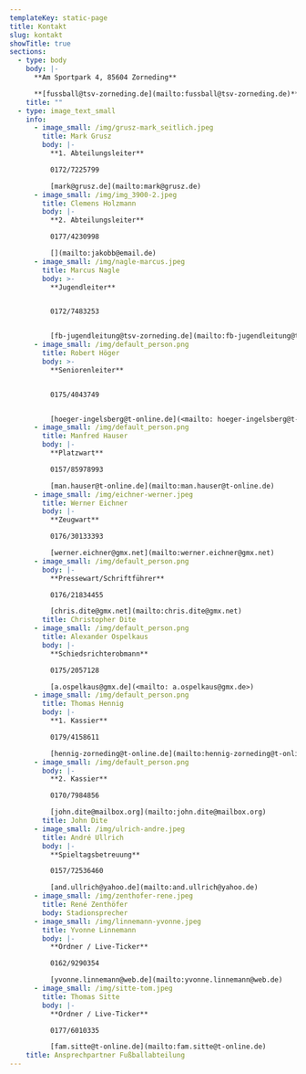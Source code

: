 ```yaml
---
templateKey: static-page
title: Kontakt
slug: kontakt
showTitle: true
sections:
  - type: body
    body: |-
      **Am Sportpark 4, 85604 Zorneding**

      **[fussball@tsv-zorneding.de](mailto:fussball@tsv-zorneding.de)**
    title: ""
  - type: image_text_small
    info:
      - image_small: /img/grusz-mark_seitlich.jpeg
        title: Mark Grusz
        body: |-
          **1. Abteilungsleiter**

          0172/7225799

          [mark@grusz.de](mailto:mark@grusz.de)
      - image_small: /img/img_3900-2.jpeg
        title: Clemens Holzmann
        body: |-
          **2. Abteilungsleiter**

          0177/4230998

          [](mailto:jakobb@email.de)
      - image_small: /img/nagle-marcus.jpeg
        title: Marcus Nagle
        body: >-
          **Jugendleiter**


          0172/7483253


          [fb-jugendleitung@tsv-zorneding.de](mailto:fb-jugendleitung@tsv-zorneding.de)
      - image_small: /img/default_person.png
        title: Robert Höger
        body: >-
          **Seniorenleiter**


          0175/4043749


          [hoeger-ingelsberg@t-online.de](<mailto: hoeger-ingelsberg@t-online.de>)
      - image_small: /img/default_person.png
        title: Manfred Hauser
        body: |-
          **Platzwart**

          0157/85978993

          [man.hauser@t-online.de](mailto:man.hauser@t-online.de)
      - image_small: /img/eichner-werner.jpeg
        title: Werner Eichner
        body: |-
          **Zeugwart**

          0176/30133393

          [werner.eichner@gmx.net](mailto:werner.eichner@gmx.net)
      - image_small: /img/default_person.png
        body: |-
          **Pressewart/Schriftführer**

          0176/21834455

          [chris.dite@gmx.net](mailto:chris.dite@gmx.net)
        title: Christopher Dite
      - image_small: /img/default_person.png
        title: Alexander Ospelkaus
        body: |-
          **Schiedsrichterobmann**

          0175/2057128

          [a.ospelkaus@gmx.de](<mailto: a.ospelkaus@gmx.de>)
      - image_small: /img/default_person.png
        title: Thomas Hennig
        body: |-
          **1. Kassier**

          0179/4158611

          [hennig-zorneding@t-online.de](mailto:hennig-zorneding@t-online.de)
      - image_small: /img/default_person.png
        body: |-
          **2. Kassier**

          0170/7984856

          [john.dite@mailbox.org](mailto:john.dite@mailbox.org)
        title: John Dite
      - image_small: /img/ulrich-andre.jpeg
        title: André Ullrich
        body: |-
          **Spieltagsbetreuung**

          0157/72536460

          [and.ullrich@yahoo.de](mailto:and.ullrich@yahoo.de)
      - image_small: /img/zenthofer-rene.jpeg
        title: René Zenthöfer
        body: Stadionsprecher
      - image_small: /img/linnemann-yvonne.jpeg
        title: Yvonne Linnemann
        body: |-
          **Ordner / Live-Ticker**

          0162/9290354

          [yvonne.linnemann@web.de](mailto:yvonne.linnemann@web.de)
      - image_small: /img/sitte-tom.jpeg
        title: Thomas Sitte
        body: |-
          **Ordner / Live-Ticker**

          0177/6010335

          [fam.sitte@t-online.de](mailto:fam.sitte@t-online.de)
    title: Ansprechpartner Fußballabteilung
---
```

